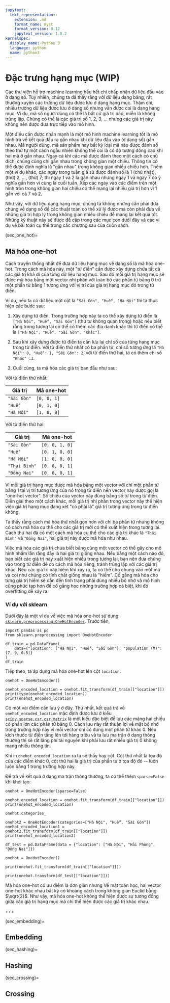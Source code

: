 ```yaml
---
jupytext:
  text_representation:
    extension: .md
    format_name: myst
    format_version: 0.12
    jupytext_version: 1.8.2
kernelspec:
  display_name: Python 3
  language: python
  name: python3
---
```


# Đặc trưng hạng mục (WIP)

Các thư viện hỗ trợ machine learning hầu hết chỉ chấp nhận dữ liệu đầu vào ở dạng số. Tuy nhiên, chúng ta đã thấy rằng với dữ liệu dạng bảng, rất thường xuyên các trường dữ liệu được lưu ở dạng hạng mục. Thậm chí, nhiều trường dữ liệu được lưu ở dạng số nhưng vẫn được coi là dạng hạng mục. Ví dụ, mã số người dùng có thể là bất cứ giá trị nào, miễn là không trùng lặp. Chúng có thể là các giá trị số 1, 2, 3, ... nhưng các giá trị này không nên được đưa trực tiếp vào mô hình.

Một điều cần được nhấn mạnh là một mô hình machine learning tốt là mô hình trả về kết quả đầu ra gần nhau khi dữ liệu đầu vào (ở dạng số) gần nhau. Mã người dùng, mã sản phẩm hay bất kỳ loại mã nào được đánh số theo thứ tự một cách ngẫu nhiên không thể coi là có độ tương đồng cao khi hai mã ở gần nhau. Ngay cả khi các mã được đánh theo một cách có chủ đích, chúng cũng chỉ gần nhau trong không gian một chiều. Thông tin có thể được định nghĩa là "gần nhau" trong không gian nhiều chiều hơn. Thêm một ví dụ khác, các ngày trong tuần giả sử được đánh số là 1 (chủ nhật), (thứ) 2, ..., (thứ) 7; thì ngày 1 và 2 là gần nhau nhưng ngày 1 và ngày 7 có ý nghĩa gần hơn vì cùng là cuối tuần. Xếp các ngày vào các điểm trên một hình tròn trong không gian hai chiều có thể mang lại nhiều giá trị hơn vì 1 gần với cả 7 và 2.

Như vậy, với dữ liệu dạng hạng mục, chúng ta không những cần phải đưa chúng về dạng số để các thuật toán có thể xử lý được mà còn phải đưa về những giá trị hợp lý trong không gian nhiều chiều để mang lại kết quả tốt. Những kỹ thuật này sẽ được đề cập trong các mục con dưới đây và các ví dụ về bài toán cụ thể trong các chương sau của cuốn sách.

(sec_one_hot)=
## Mã hóa one-hot

Cách truyền thống nhất để đưa dữ liệu hạng mục về dạng số là mã hóa one-hot. Trong cách mã hóa này, một "từ điển" cần được xây dựng chứa tất cả các giá trị khả dĩ của từng dữ liệu hạng mục. Sau đó mỗi giá trị hạng mục sẽ được mã hóa bằng một vector nhị phân với toàn bộ các phần tử bằng 0 trừ một phần tử bằng 1 tương ứng với vị trí của giá trị hạng mục đó trong từ điển.

Ví dụ, nếu ta có dữ liệu một cột là `"Sài Gòn", "Huế", "Hà Nội"` thì ta thực hiện các bước sau:

1. Xây dựng từ điển. Trong trường hợp này ta có thể xây dựng từ điển là `["Hà Nội", "Huế", "Sài Gòn"]` (thứ tự không quan trọng) hoặc nếu biết rằng trong tương lai có thể có thêm các địa danh khác thì từ điển có thể là `["Hà Nội", "Huế", "Sài Gòn", "Khác"]`.

2. Sau khi xây dựng được từ điển ta cần lưu lại chỉ số của từng hạng mục trong từ điển. Với từ điển thứ nhất có ba phần tử, chỉ số tương ứng là `"Hà Nội": 0, "Huế": 1, "Sài Gòn": 2`, với từ điển thứ hai, ta có thêm chỉ số `"Khác" :3`.

3. Cuối cùng, ta mã hóa các giá trị ban đầu như sau:

Với từ điền thứ nhất:

| Giá trị | Mã one-hot |
| --- | --- |
| `"Sài Gòn"` | `[0, 0, 1]` |
| `"Huế"` | `[0, 1, 0]`|
|`"Hà Nội"` | `[1, 0, 0]`|

Với từ điền thứ hai:

| Giá trị | Mã one-hot |
| --- | --- |
| `"Sài Gòn"` | `[0, 0, 1, 0]` |
| `"Huế"` | `[0, 1, 0, 0]`|
|`"Hà Nội"` | `[1, 0, 0, 0]`|
|`"Thái Bình"` | `[0, 0, 0, 1]`|
|`"Đồng Nai"` | `[0, 0, 0, 1]`|


Vì mỗi giá trị hạng mục được mã hóa bằng một vector với chỉ một phần tử bằng 1 tại vị trí tương ứng của nó trong từ điển nên vector này được gọi là "one-hot vector". Số chiều của vector này đúng bằng số từ trong từ điển. Diễn giải theo một cách khác, mỗi giá trị nhị phân trong vector này thể hiện việc giá trị hạng mục đang xét "có phải là" giá trị tương ứng trong từ điển không.

Ta thấy rằng cách mã hóa thứ nhất gọn hơn với chỉ ba phần tử nhưng không có cách mã hóa cụ thể cho các giá trị mới có thể xuất hiện trong tương lai. Cách thứ hai đã có một cách mã hóa cụ thể cho các giá trị khác là `"Thái Bình"` và `"Đồng Nai"`, hai giá trị này được mã hóa như nhau.

Việc mã hóa các giá trị chưa biết bằng cùng một vector có thể gây cho mô hình nhầm lẫn rằng đây là hai giá trị giống nhau. Nếu bằng một cách nào đó, bạn biết các giá trị này xuất hiện nhiều trong tương lai, bạn nên đưa chúng vào trong từ điển để có cách mã hóa riêng, tránh trùng lặp với các giá trị khác. Nếu các giá trị này hiếm khi xảy ra, ta có thể cho chung vào một mã và coi như chúng có tính chất giống nhau là "hiếm". Cố gắng mã hóa cho từng giá trị hiếm sẽ dẫn đến tình trạng phải dùng nhiều bộ nhớ và mô hình cũng phức tạp hơn để cố gắng học những trường hợp cá biệt, khi đó overfitting dễ xảy ra.

### Ví dụ với sklearn

Dưới đây là một ví dụ về việc mã hóa one-hot sử dụng
[`sklearn.preprocessing.OneHotEncoder`](https://scikit-learn.org/stable/modules/generated/sklearn.preprocessing.OneHotEncoder.html#sklearn-preprocessing-onehotencoder). Trước tiên,

```{code-cell} ipython3
import pandas as pd
from sklearn.preprocessing import OneHotEncoder

df_train = pd.DataFrame(
    data={"location": ["Hà Nội", "Huế", "Sài Gòn"], "population (M)": [7, 9, 0.5]}
)
df_train
```

Tiếp theo, ta áp dụng mã hóa one-hot lên cột `location`:

```{code-cell} ipython3
onehot = OneHotEncoder()

onehot_encoded_location = onehot.fit_transform(df_train[["location"]])
print(type(onehot_encoded_location))
print(onehot_encoded_location)
```

Có một vài điểm cần lưu ý ở đây. Thứ nhất, kết quả trả về `onehot_encoded_location` mặc định được lưu ở kiểu [`scipy.sparse.csr.csr_matrix`](https://docs.scipy.org/doc/scipy/reference/generated/scipy.sparse.csr_matrix.html) là một kiểu đặc biệt để lưu các mảng hai chiều có phần lớn các phần tử bằng 0. Cách lưu này rất thuận lợi về mặt bộ nhớ trong trường hợp này vì mỗi vector chỉ có đúng một phần tử khác 0. Nếu kích thước từ điển tăng lên tới hàng triệu và ta lưu ma trận ở dạng thông thường thì sẽ rất lãng phí tài nguyên khi phải lưu rất nhiều giá trị 0 không mang nhiều thông tin.

Khi in `onehot_encoded_location` ra ta sẽ thấy hay cột. Cột thứ nhất là tọa độ của các điểm khác 0, cột thứ hai là giá trị của phần tử ở tọa độ đó -- luôn luôn bằng 1 trong trường hợp này.

Để trả về kết quả ở dạng ma trận thông thường, ta có thể thêm `sparse=False` khi khởi tạo:

```{code-cell} ipython3
onehot = OneHotEncoder(sparse=False)

onehot_encoded_location = onehot.fit_transform(df_train[["location"]])
print(onehot_encoded_location)
```

```{code-cell} ipython3
onehot.categories_
```

```{code-cell} ipython3
onehot2 = OneHotEncoder(categories=["Hà Nội", "Huế", "Sài Gòn"])
onehot_encoded_location1 = onehot2.fit_transform(df_train[["location"]])
print(onehot_encoded_location2)
```

```{code-cell} ipython3
df_test = pd.DataFrame(data = {"location": ["Hà Nội", "Hải Phòng", "Đồng Nai"]})

onehot = OneHotEncoder()

print(onehot.fit_transform(df_train[["location"]]))
```



```{code-cell} ipython3
print(onehot.transform(df_test[["location"]]))
```

Mã hóa one-hot có ưu điểm là đơn giản nhưng
Về mặt toán học, hai vector one-hot khác nhau bất kỳ có khoảng cách trong không gian Euclid bằng $\sqrt{2}$. Như vậy, mã hóa one-hot không thể hiện được sự tương đồng giữa các giá trị hạng mục mà chỉ thể hiện được các giá trị khác nhau.

+++

(sec_embedding)=
## Embedding

(sec_hashing)=
## Hashing

(sec_crossing)=
## Crossing

```{code-cell} ipython3

```
